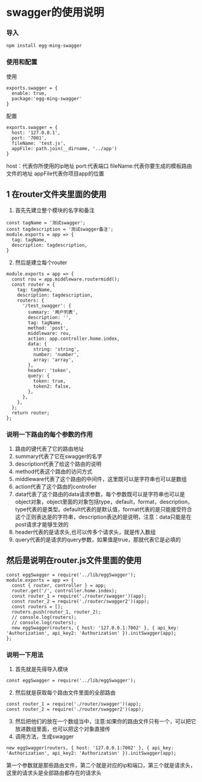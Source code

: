 # swagger的使用说明

### 导入
```
npm install egg-ming-swagger
```

### 使用和配置
使用
```
exports.swagger = {
  enable: true,
  package:'egg-ming-swagger'
}
```
配置
```
exports.swagger = {
  host: '127.0.0.1',
  port: '7001',
  fileName: 'test.js',
  appFile: path.join(__dirname, '../app')
}
```
host：代表你所使用的ip地址
port:代表端口
fileName:代表你要生成的模板路由文件的地址
appFile代表你项目app的位置

## 1 在router文件夹里面的使用
1. 首先先建立整个模块的名字和备注
```
const tagName = '测试swagger';
const tagdescription = '测试swagger备注';
module.exports = app => {
  tag: tagName,
  description: tagdescription,
}
```
2. 然后是建立每个router
```
module.exports = app => {
  const rou = app.middleware.routermidd();
  const router = {
    tag: tagName,
    description: tagdescription,
    routers: {
      '/test_swagger': {
        summary: '用户列表',
        description: '',
        tag: tagName,
        method: 'post',
        middleware: rou,
        action: app.controller.home.index,
        data: {
          string: 'string',
          number: 'number',
          array: 'array',
        },
        header: 'token',
        query: {
          token: true,
          token2: false,
        },
      },
    },
  };
  return router;
};
```
### 说明一下路由的每个参数的作用
1. 路由的键代表了它的路由地址
2. summary代表了它在swagger的名字
3. description代表了给这个路由的说明
4. method代表这个路由的访问方式
5. middleware代表了这个路由的中间件，这里既可以是字符串也可以是数组
6. action代表了这个路由的controller
7. data代表了这个路由的data请求参数，每个参数既可以是字符串也可以是object对象，object里面的对象包括type，default，format，description，type代表的是类型。default代表的是默认值，format代表的是只能接受符合这个正则表达是的字符串，description表达的是说明，注意：data只能是在post请求才能够生效的
8. header代表的是请求头,也可以传多个请求头，就是传入数组
9. query代表的是请求的query参数，如果值是true，那就代表它是必填的


## 然后是说明在router.js文件里面的使用
```
const eggSwagger = require('../lib/eggSwagger');
module.exports = app => {
  const { router, controller } = app;
  router.get('/', controller.home.index);
  const router_1 = require('./router/swagger')(app);
  const router_2 = require('./router/swagger2')(app);
  const routers = [];
  routers.push(router_1, router_2);
  // console.log(routers);
  // console.log(routers);
  new eggSwagger(routers, { host: '127.0.0.1:7002' }, { api_key: 'Authorization', api_key2: 'Authorization' }).initSwagger(app);
};
```

### 说明一下用法
1. 首先就是先得导入模块
```
const eggSwagger = require('../lib/eggSwagger');
```
2. 然后就是获取每个路由文件里面的全部路由
```
const router_1 = require('./router/swagger')(app);
const router_2 = require('./router/swagger2')(app);
```
3. 然后把他们的放在一个数组当中，注意:如果你的路由文件只有一个，可以把它放进数组里面，也可以把这个对象直接传
4. 调用方法，生成swagger
```
new eggSwagger(routers, { host: '127.0.0.1:7002' }, { api_key: 'Authorization', api_key2: 'Authorization' }).initSwagger(app);
```
第一个参数就是那些路由文件，第二个就是对应的ip和端口，第三个就是请求头，这里的请求头是全部路由都存在的请求头